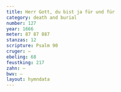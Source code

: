 ```yaml
---
title: Herr Gott, du bist ja für und für
category: death and burial
number: 127
year: 1666
meter: 87 87 887
stanzas: 12
scripture: Psalm 90
cruger: —
ebeling: 68
feustking: 217
zahn: —
bwv: —
layout: hymndata
---
```

<br>

